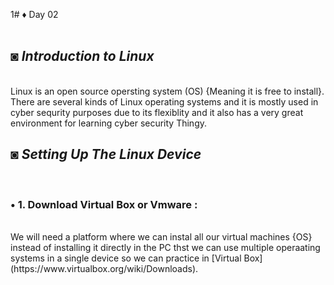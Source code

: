 1# ♦ Day 02
</br>
</br>

## ◙ ***Introduction to Linux***
 </br>
Linux is an open source opersting system (OS) {Meaning it is free to install}. There are several kinds of Linux operating systems and it is mostly used in cyber sequrity purposes due to its flexiblity and it also has a very great environment for learning cyber security Thingy. </br>

## ◙ ***Setting Up The Linux Device***
</br>

### • 1. Download Virtual Box or Vmware : 
</br>
We will need a platform where we can instal all our virtual machines {OS} instead of installing it directly in the PC thst we can use multiple operaating systems in a single device so we can practice in [Virtual Box](https://www.virtualbox.org/wiki/Downloads).
